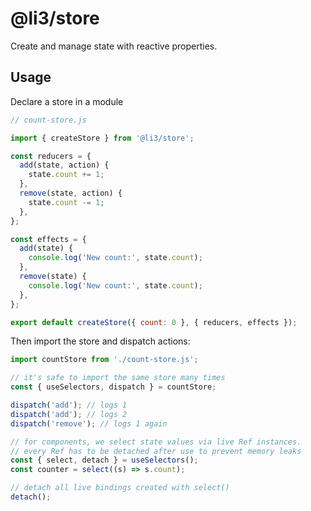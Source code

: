 # @li3/store

Create and manage state with reactive properties.

## Usage

Declare a store in a module

```js
// count-store.js

import { createStore } from '@li3/store';

const reducers = {
  add(state, action) {
    state.count += 1;
  },
  remove(state, action) {
    state.count -= 1;
  },
};

const effects = {
  add(state) {
    console.log('New count:', state.count);
  },
  remove(state) {
    console.log('New count:', state.count);
  },
};

export default createStore({ count: 0 }, { reducers, effects });
```

Then import the store and dispatch actions:

```js
import countStore from './count-store.js';

// it's safe to import the same store many times
const { useSelectors, dispatch } = countStore;

dispatch('add'); // logs 1
dispatch('add'); // logs 2
dispatch('remove'); // logs 1 again

// for components, we select state values via live Ref instances.
// every Ref has to be detached after use to prevent memory leaks
const { select, detach } = useSelectors();
const counter = select((s) => s.count);

// detach all live bindings created with select()
detach();
```
